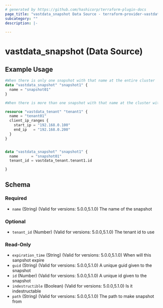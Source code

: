 ```yaml
---
# generated by https://github.com/hashicorp/terraform-plugin-docs
page_title: "vastdata_snapshot Data Source - terraform-provider-vastdata"
subcategory: ""
description: |-
  
---
```


# vastdata_snapshot (Data Source)



## Example Usage

```terraform
#When there is only one snapshot with that name at the entire cluster
data "vastdata_snapshot" "snapshot1" {
  name = "snapshot01"
}

#When there is more than one snapshot with that name at the cluster with differant tenant id

resource "vastdata_tenant" "tenant1" {
  name = "tenant01"
  client_ip_ranges {
    start_ip = "192.168.0.100"
    end_ip   = "192.168.0.200"
  }
}


data "vastdata_snapshot" "snapshot1" {
  name      = "snapshot01"
  tenant_id = vastdata_tenant.tenant1.id

}
```

<!-- schema generated by tfplugindocs -->
## Schema

### Required

- `name` (String) (Valid for versions: 5.0.0,5.1.0) The name of the snapshot

### Optional

- `tenant_id` (Number) (Valid for versions: 5.0.0,5.1.0) The tenant id to use

### Read-Only

- `expiration_time` (String) (Valid for versions: 5.0.0,5.1.0) When will this sanpshot expire
- `guid` (String) (Valid for versions: 5.0.0,5.1.0) A unique guid given to the snapshot
- `id` (Number) (Valid for versions: 5.0.0,5.1.0) A unique id given to the snapshot
- `indestructible` (Boolean) (Valid for versions: 5.0.0,5.1.0) Is it indestructable
- `path` (String) (Valid for versions: 5.0.0,5.1.0) The path to make snapshot from

